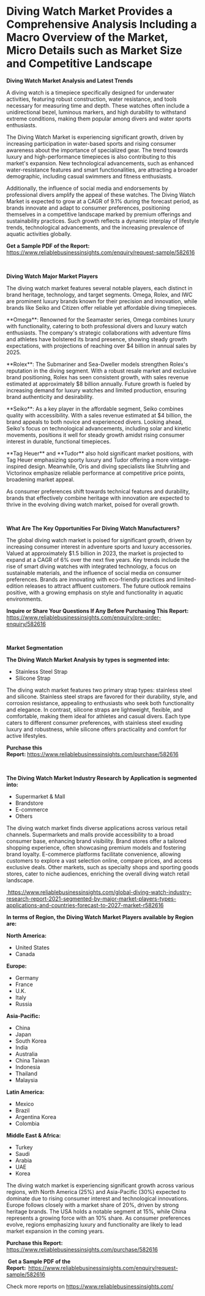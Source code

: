 <p><h1>Diving Watch Market Provides a Comprehensive Analysis Including a Macro Overview of the Market, Micro Details such as Market Size and Competitive Landscape</h1></p><p><strong>Diving Watch Market Analysis and Latest Trends</strong></p>
<p><p>A diving watch is a timepiece specifically designed for underwater activities, featuring robust construction, water resistance, and tools necessary for measuring time and depth. These watches often include a unidirectional bezel, luminous markers, and high durability to withstand extreme conditions, making them popular among divers and water sports enthusiasts.</p><p>The Diving Watch Market is experiencing significant growth, driven by increasing participation in water-based sports and rising consumer awareness about the importance of specialized gear. The trend towards luxury and high-performance timepieces is also contributing to this market's expansion. New technological advancements, such as enhanced water-resistance features and smart functionalities, are attracting a broader demographic, including casual swimmers and fitness enthusiasts. </p><p>Additionally, the influence of social media and endorsements by professional divers amplify the appeal of these watches. The Diving Watch Market is expected to grow at a CAGR of 9.1% during the forecast period, as brands innovate and adapt to consumer preferences, positioning themselves in a competitive landscape marked by premium offerings and sustainability practices. Such growth reflects a dynamic interplay of lifestyle trends, technological advancements, and the increasing prevalence of aquatic activities globally.</p></p>
<p><strong>Get a Sample PDF of the Report:&nbsp;</strong> <a href="https://www.reliablebusinessinsights.com/enquiry/request-sample/582616?utm_campaign=3074&utm_medium=2&utm_source=Github&utm_content=ia&utm_term=23032025&utm_id=diving-watch">https://www.reliablebusinessinsights.com/enquiry/request-sample/582616</a></p>
<p>&nbsp;</p>
<p><strong>Diving Watch Major Market Players</strong></p>
<p><p>The diving watch market features several notable players, each distinct in brand heritage, technology, and target segments. Omega, Rolex, and IWC are prominent luxury brands known for their precision and innovation, while brands like Seiko and Citizen offer reliable yet affordable diving timepieces.</p><p>**Omega**: Renowned for the Seamaster series, Omega combines luxury with functionality, catering to both professional divers and luxury watch enthusiasts. The company's strategic collaborations with adventure films and athletes have bolstered its brand presence, showing steady growth expectations, with projections of reaching over $4 billion in annual sales by 2025.</p><p>**Rolex**: The Submariner and Sea-Dweller models strengthen Rolex's reputation in the diving segment. With a robust resale market and exclusive brand positioning, Rolex has seen consistent growth, with sales revenue estimated at approximately $8 billion annually. Future growth is fueled by increasing demand for luxury watches and limited production, ensuring brand authenticity and desirability.</p><p>**Seiko**: As a key player in the affordable segment, Seiko combines quality with accessibility. With a sales revenue estimated at $4 billion, the brand appeals to both novice and experienced divers. Looking ahead, Seiko's focus on technological advancements, including solar and kinetic movements, positions it well for steady growth amidst rising consumer interest in durable, functional timepieces.</p><p>**Tag Heuer** and **Tudor** also hold significant market positions, with Tag Heuer emphasizing sporty luxury and Tudor offering a more vintage-inspired design. Meanwhile, Oris and diving specialists like Stuhrling and Victorinox emphasize reliable performance at competitive price points, broadening market appeal.</p><p>As consumer preferences shift towards technical features and durability, brands that effectively combine heritage with innovation are expected to thrive in the evolving diving watch market, poised for overall growth.</p></p>
<p>&nbsp;</p>
<p><strong>What Are The Key Opportunities For Diving Watch Manufacturers?</strong></p>
<p><p>The global diving watch market is poised for significant growth, driven by increasing consumer interest in adventure sports and luxury accessories. Valued at approximately $1.5 billion in 2023, the market is projected to expand at a CAGR of 6% over the next five years. Key trends include the rise of smart diving watches with integrated technology, a focus on sustainable materials, and the influence of social media on consumer preferences. Brands are innovating with eco-friendly practices and limited-edition releases to attract affluent customers. The future outlook remains positive, with a growing emphasis on style and functionality in aquatic environments.</p></p>
<p><strong>Inquire or Share Your Questions If Any Before Purchasing This Report:</strong> <a href="https://www.reliablebusinessinsights.com/enquiry/pre-order-enquiry/582616?utm_campaign=3074&utm_medium=2&utm_source=Github&utm_content=ia&utm_term=23032025&utm_id=diving-watch">https://www.reliablebusinessinsights.com/enquiry/pre-order-enquiry/582616</a></p>
<p>&nbsp;</p>
<p><strong>Market Segmentation</strong></p>
<p><strong>The Diving Watch Market Analysis by types is segmented into:</strong></p>
<p><ul><li>Stainless Steel Strap</li><li>Silicone Strap</li></ul></p>
<p><p>The diving watch market features two primary strap types: stainless steel and silicone. Stainless steel straps are favored for their durability, style, and corrosion resistance, appealing to enthusiasts who seek both functionality and elegance. In contrast, silicone straps are lightweight, flexible, and comfortable, making them ideal for athletes and casual divers. Each type caters to different consumer preferences, with stainless steel exuding luxury and robustness, while silicone offers practicality and comfort for active lifestyles.</p></p>
<p><strong>Purchase this Report:&nbsp;</strong><a href="https://www.reliablebusinessinsights.com/purchase/582616?utm_campaign=3074&utm_medium=2&utm_source=Github&utm_content=ia&utm_term=23032025&utm_id=diving-watch">https://www.reliablebusinessinsights.com/purchase/582616</a></p>
<p>&nbsp;</p>
<p><strong>The Diving Watch Market Industry Research by Application is segmented into:</strong></p>
<p><ul><li>Supermarket & Mall</li><li>Brandstore</li><li>E-commerce</li><li>Others</li></ul></p>
<p><p>The diving watch market finds diverse applications across various retail channels. Supermarkets and malls provide accessibility to a broad consumer base, enhancing brand visibility. Brand stores offer a tailored shopping experience, often showcasing premium models and fostering brand loyalty. E-commerce platforms facilitate convenience, allowing customers to explore a vast selection online, compare prices, and access exclusive deals. Other markets, such as specialty shops and sporting goods stores, cater to niche audiences, enriching the overall diving watch retail landscape.</p></p>
<p><a href="https://www.reliablebusinessinsights.com/global-diving-watch-industry-research-report-2021-segmented-by-major-market-players-types-applications-and-countries-forecast-to-2027-market-r582616?utm_campaign=3074&utm_medium=2&utm_source=Github&utm_content=ia&utm_term=23032025&utm_id=diving-watch">&nbsp;https://www.reliablebusinessinsights.com/global-diving-watch-industry-research-report-2021-segmented-by-major-market-players-types-applications-and-countries-forecast-to-2027-market-r582616</a></p>
<p><strong>In terms of Region, the Diving Watch Market Players available by Region are:</strong></p>
<p>
    <p> <strong> North America: </strong>
        <ul>
            <li>United States</li>
            <li>Canada</li>
        </ul>
        </p> 
    <p> <strong> Europe: </strong>
        <ul>
            <li>Germany</li>
            <li>France</li>
            <li>U.K.</li>
            <li>Italy</li>
            <li>Russia</li>
        </ul>
        </p> 
    <p> <strong> Asia-Pacific: </strong>
        <ul>
            <li>China</li>
            <li>Japan</li>
            <li>South Korea</li>
            <li>India</li>
            <li>Australia</li>
            <li>China Taiwan</li>
            <li>Indonesia</li>
            <li>Thailand</li>
            <li>Malaysia</li>
        </ul>
        </p> 
    <p> <strong> Latin America: </strong>
        <ul>
            <li>Mexico</li>
            <li>Brazil</li>
            <li>Argentina Korea</li>
            <li>Colombia</li>
        </ul>
        </p> 
    <p> <strong> Middle East & Africa: </strong>
        <ul>
            <li>Turkey</li>
            <li>Saudi</li>
            <li>Arabia</li>
            <li>UAE</li>
            <li>Korea</li>
        </ul>
    </p>
    </p>
<p><p>The diving watch market is experiencing significant growth across various regions, with North America (25%) and Asia-Pacific (30%) expected to dominate due to rising consumer interest and technological innovations. Europe follows closely with a market share of 20%, driven by strong heritage brands. The USA holds a notable segment at 15%, while China represents a growing force with an 10% share. As consumer preferences evolve, regions emphasizing luxury and functionality are likely to lead market expansion in the coming years.</p></p>
<p><strong>Purchase this Report: </strong><a href="https://www.reliablebusinessinsights.com/purchase/582616?utm_campaign=3074&utm_medium=2&utm_source=Github&utm_content=ia&utm_term=23032025&utm_id=diving-watch">https://www.reliablebusinessinsights.com/purchase/582616</a></p>
<p>&nbsp;<strong>Get a Sample PDF of the Report:&nbsp;&nbsp;</strong><a href="https://www.reliablebusinessinsights.com/enquiry/request-sample/582616?utm_campaign=3074&utm_medium=2&utm_source=Github&utm_content=ia&utm_term=23032025&utm_id=diving-watch">https://www.reliablebusinessinsights.com/enquiry/request-sample/582616</a></p>
<p><strong></strong></p>
<p>Check more reports on <a href="https://www.reliablebusinessinsights.com/?utm_campaign=3074&utm_medium=2&utm_source=Github&utm_content=ia&utm_term=23032025&utm_id=diving-watch">https://www.reliablebusinessinsights.com/</a></p>